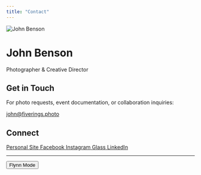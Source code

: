 ```yaml
---
title: "Contact"
---
```


<div class="contact-container">
<div class="contact-photo-section">
<img src="/images/contact/john-profile.jpg" alt="John Benson" class="contact-photo">
</div>

<div class="contact-info-section">
<h1>John Benson</h1>
<p>Photographer & Creative Director</p>

<div class="contact-details">
<h2>Get in Touch</h2>
<p>For photo requests, event documentation, or collaboration inquiries:</p>
<a href="mailto:john@fiverings.photo" class="contact-email">john@fiverings.photo</a>
</div>

<div class="social-links">
<h2>Connect</h2>
<div class="social-grid">
<a href="https://john-benson.com" target="_blank" class="social-link">
<span class="social-platform">Personal Site</span>
</a>
<a href="https://www.facebook.com/profile.php?id=15913638" target="_blank" class="social-link">
<span class="social-platform">Facebook</span>
</a>
<a href="https://www.instagram.com/jur1st/" target="_blank" class="social-link">
<span class="social-platform">Instagram</span>
</a>
<a href="https://glass.photo/jur1st" target="_blank" class="social-link">
<span class="social-platform">Glass</span>
</a>
<a href="https://www.linkedin.com/in/john-benson-kc/" target="_blank" class="social-link">
<span class="social-platform">LinkedIn</span>
</a>
</div>
</div>
</div>
</div>

---

<div class="theme-controls">
  <button id="theme-toggle" class="theme-toggle-btn">
    <span class="theme-label">Flynn Mode</span>
  </button>
</div>

<script>
document.addEventListener('DOMContentLoaded', function() {
  const themeToggle = document.getElementById('theme-toggle');
  const themeLabel = document.querySelector('.theme-label');
  
  // Load saved theme preference
  const savedTheme = localStorage.getItem('theme');
  if (savedTheme === 'flynn') {
    document.documentElement.setAttribute('data-theme', 'flynn');
    themeLabel.textContent = 'Light Mode';
  } else {
    document.documentElement.removeAttribute('data-theme');
    themeLabel.textContent = 'Flynn Mode';
  }
  
  themeToggle.addEventListener('click', function() {
    const currentTheme = document.documentElement.getAttribute('data-theme');
    
    if (currentTheme === 'flynn') {
      document.documentElement.removeAttribute('data-theme');
      themeLabel.textContent = 'Flynn Mode';
      localStorage.setItem('theme', 'light');
    } else {
      document.documentElement.setAttribute('data-theme', 'flynn');
      themeLabel.textContent = 'Light Mode';
      localStorage.setItem('theme', 'flynn');
    }
  });
});
</script>